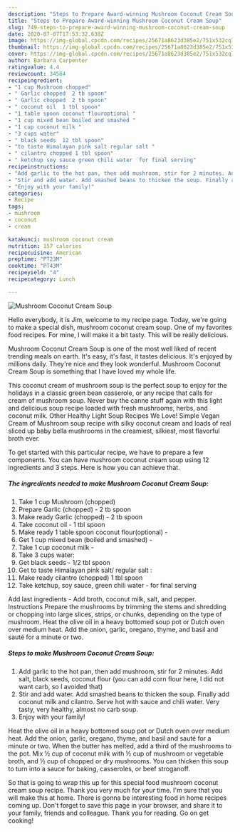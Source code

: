 ```yaml
---
description: "Steps to Prepare Award-winning Mushroom Coconut Cream Soup"
title: "Steps to Prepare Award-winning Mushroom Coconut Cream Soup"
slug: 749-steps-to-prepare-award-winning-mushroom-coconut-cream-soup
date: 2020-07-07T17:53:32.638Z
image: https://img-global.cpcdn.com/recipes/25671a8623d385e2/751x532cq70/mushroom-coconut-cream-soup-recipe-main-photo.jpg
thumbnail: https://img-global.cpcdn.com/recipes/25671a8623d385e2/751x532cq70/mushroom-coconut-cream-soup-recipe-main-photo.jpg
cover: https://img-global.cpcdn.com/recipes/25671a8623d385e2/751x532cq70/mushroom-coconut-cream-soup-recipe-main-photo.jpg
author: Barbara Carpenter
ratingvalue: 4.4
reviewcount: 34584
recipeingredient:
- "1 cup Mushroom chopped"
- " Garlic chopped  2 tb spoon"
- " Garlic chopped  2 tb spoon"
- " coconut oil  1 tbl spoon"
- "1 table spoon coconut flouroptional "
- "1 cup mixed bean boiled and smashed "
- "1 cup coconut milk "
- "3 cups water"
- " black seeds  12 tbl spoon"
- "to taste Himalayan pink salt regular salt "
- " cilantro chopped 1 tbl spoon"
- " ketchup soy sauce green chili water  for final serving"
recipeinstructions:
- "Add garlic to the hot pan, then add mushroom, stir for 2 minutes. Add salt, black seeds, coconut flour (you can add corn flour here, I did not want carb, so I avoided that)"
- "Stir and add water. Add smashed beans to thicken the soup. Finally add coconut milk and cilantro. Serve hot with sauce and chili water. Very tasty, very healthy, almost no carb soup."
- "Enjoy with your family!"
categories:
- Recipe
tags:
- mushroom
- coconut
- cream

katakunci: mushroom coconut cream 
nutrition: 157 calories
recipecuisine: American
preptime: "PT23M"
cooktime: "PT43M"
recipeyield: "4"
recipecategory: Lunch

---
```



![Mushroom Coconut Cream Soup](https://img-global.cpcdn.com/recipes/25671a8623d385e2/751x532cq70/mushroom-coconut-cream-soup-recipe-main-photo.jpg)

Hello everybody, it is Jim, welcome to my recipe page. Today, we're going to make a special dish, mushroom coconut cream soup. One of my favorites food recipes. For mine, I will make it a bit tasty. This will be really delicious.

Mushroom Coconut Cream Soup is one of the most well liked of recent trending meals on earth. It's easy, it's fast, it tastes delicious. It's enjoyed by millions daily. They're nice and they look wonderful. Mushroom Coconut Cream Soup is something that I have loved my whole life.

This coconut cream of mushroom soup is the perfect soup to enjoy for the holidays in a classic green bean casserole, or any recipe that calls for cream of mushroom soup. Never buy the canne stuff again with this light and delicious soup recipe loaded with fresh mushrooms, herbs, and coconut milk. Other Healthy Light Soup Recipes We Love! Simple Vegan Cream of Mushroom soup recipe with silky coconut cream and loads of real sliced up baby bella mushrooms in the creamiest, silkiest, most flavorful broth ever.


To get started with this particular recipe, we have to prepare a few components. You can have mushroom coconut cream soup using 12 ingredients and 3 steps. Here is how you can achieve that.

<!--inarticleads1-->

##### The ingredients needed to make Mushroom Coconut Cream Soup:

1. Take 1 cup Mushroom (chopped)
1. Prepare  Garlic (chopped) - 2 tb spoon
1. Make ready  Garlic (chopped) - 2 tb spoon
1. Take  coconut oil - 1 tbl spoon
1. Make ready 1 table spoon coconut flour(optional) -
1. Get 1 cup mixed bean (boiled and smashed) -
1. Take 1 cup coconut milk -
1. Take 3 cups water:
1. Get  black seeds - 1/2 tbl spoon
1. Get to taste Himalayan pink salt/ regular salt :
1. Make ready  cilantro (chopped) 1 tbl spoon
1. Take  ketchup, soy sauce, green chili water - for final serving


Add last ingredients - Add broth, coconut milk, salt, and pepper. Instructions Prepare the mushrooms by trimming the stems and shredding or chopping into large slices, strips, or chunks, depending on the type of mushroom. Heat the olive oil in a heavy bottomed soup pot or Dutch oven over medium heat. Add the onion, garlic, oregano, thyme, and basil and sauté for a minute or two. 

<!--inarticleads2-->

##### Steps to make Mushroom Coconut Cream Soup:

1. Add garlic to the hot pan, then add mushroom, stir for 2 minutes. Add salt, black seeds, coconut flour (you can add corn flour here, I did not want carb, so I avoided that)
1. Stir and add water. Add smashed beans to thicken the soup. Finally add coconut milk and cilantro. Serve hot with sauce and chili water. Very tasty, very healthy, almost no carb soup.
1. Enjoy with your family!


Heat the olive oil in a heavy bottomed soup pot or Dutch oven over medium heat. Add the onion, garlic, oregano, thyme, and basil and sauté for a minute or two. When the butter has melted, add a third of the mushrooms to the pot. Mix ½ cup of coconut milk with ½ cup of mushroom or vegetable broth, and ½ cup of chopped or dry mushrooms. You can thicken this soup to turn into a sauce for baking, casseroles, or beef stroganoff. 

So that is going to wrap this up for this special food mushroom coconut cream soup recipe. Thank you very much for your time. I'm sure that you will make this at home. There is gonna be interesting food in home recipes coming up. Don't forget to save this page in your browser, and share it to your family, friends and colleague. Thank you for reading. Go on get cooking!

